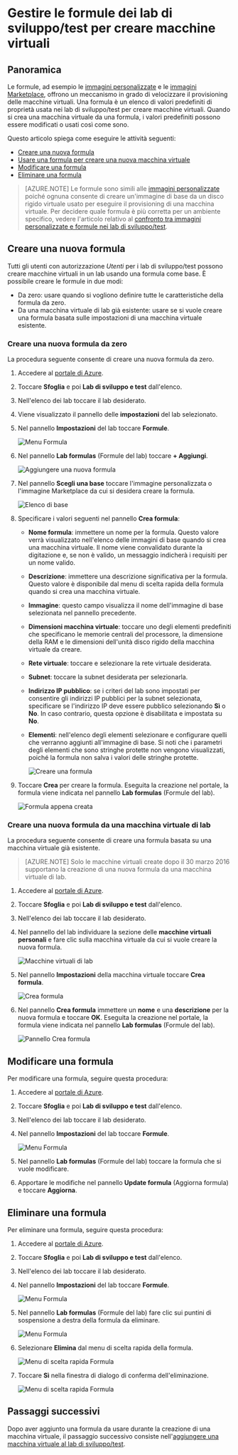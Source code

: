 <properties
	pageTitle="Gestire le formule dei lab di sviluppo/test per creare macchine virtuali | Microsoft Azure"
	description="È possibile creare, aggiornare e rimuovere le formule dei lab di sviluppo/test e usarle per creare nuove macchine virtuali."
	services="devtest-lab,virtual-machines"
	documentationCenter="na"
	authors="tomarcher"
	manager="douge"
	editor=""/>

<tags
	ms.service="devtest-lab"
	ms.workload="na"
	ms.tgt_pltfrm="na"
	ms.devlang="na"
	ms.topic="article"
	ms.date="04/22/2016"
	ms.author="tarcher"/>

# Gestire le formule dei lab di sviluppo/test per creare macchine virtuali

## Panoramica

Le formule, ad esempio le [immagini personalizzate](./devtest-lab-create-template.md) e le [immagini Marketplace](./devtest-lab-configure-marketplace-images.md), offrono un meccanismo in grado di velocizzare il provisioning delle macchine virtuali. Una formula è un elenco di valori predefiniti di proprietà usata nei lab di sviluppo/test per creare macchine virtuali. Quando si crea una macchina virtuale da una formula, i valori predefiniti possono essere modificati o usati così come sono.

Questo articolo spiega come eseguire le attività seguenti:

- [Creare una nuova formula](#create-a-new-formula)
- [Usare una formula per creare una nuova macchina virtuale](#use-a-formula-to-create-a-new-vm)
- [Modificare una formula](#modify-a-formula)
- [Eliminare una formula](#delete-a-formula)

> [AZURE.NOTE] Le formule sono simili alle [immagini personalizzate](./devtest-lab-create-template.md) poiché ognuna consente di creare un'immagine di base da un disco rigido virtuale usato per eseguire il provisioning di una macchina virtuale. Per decidere quale formula è più corretta per un ambiente specifico, vedere l'articolo relativo al [confronto tra immagini personalizzate e formule nei lab di sviluppo/test](./devtest-lab-comparing-vm-base-image-types.md).

## Creare una nuova formula
Tutti gli utenti con autorizzazione *Utenti* per i lab di sviluppo/test possono creare macchine virtuali in un lab usando una formula come base. È possibile creare le formule in due modi:

- Da zero: usare quando si vogliono definire tutte le caratteristiche della formula da zero.
- Da una macchina virtuale di lab già esistente: usare se si vuole creare una formula basata sulle impostazioni di una macchina virtuale esistente.

### Creare una nuova formula da zero
La procedura seguente consente di creare una nuova formula da zero.

1. Accedere al [portale di Azure](https://portal.azure.com).

1. Toccare **Sfoglia** e poi **Lab di sviluppo e test** dall'elenco.

1. Nell'elenco dei lab toccare il lab desiderato.

1. Viene visualizzato il pannello delle **impostazioni** del lab selezionato.

1. Nel pannello **Impostazioni** del lab toccare **Formule**.

    ![Menu Formula](./media/devtest-lab-manage-formulas/lab-settings-formulas.png)

1. Nel pannello **Lab formulas** (Formule del lab) toccare **+ Aggiungi**.

    ![Aggiungere una nuova formula](./media/devtest-lab-manage-formulas/add-formula.png)

1. Nel pannello **Scegli una base** toccare l'immagine personalizzata o l'immagine Marketplace da cui si desidera creare la formula.

    ![Elenco di base](./media/devtest-lab-manage-formulas/base-list.png)

1. Specificare i valori seguenti nel pannello **Crea formula**:

	- **Nome formula**: immettere un nome per la formula. Questo valore verrà visualizzato nell'elenco delle immagini di base quando si crea una macchina virtuale. Il nome viene convalidato durante la digitazione e, se non è valido, un messaggio indicherà i requisiti per un nome valido.
	- **Descrizione**: immettere una descrizione significativa per la formula. Questo valore è disponibile dal menu di scelta rapida della formula quando si crea una macchina virtuale.
	- **Immagine**: questo campo visualizza il nome dell'immagine di base selezionata nel pannello precedente. 
	- **Dimensioni macchina virtuale**: toccare uno degli elementi predefiniti che specificano le memorie centrali del processore, la dimensione della RAM e le dimensioni dell'unità disco rigido della macchina virtuale da creare.
	- **Rete virtuale**: toccare e selezionare la rete virtuale desiderata.
	- **Subnet**: toccare la subnet desiderata per selezionarla.
	- **Indirizzo IP pubblico**: se i criteri del lab sono impostati per consentire gli indirizzi IP pubblici per la subnet selezionata, specificare se l'indirizzo IP deve essere pubblico selezionando **Sì** o **No**. In caso contrario, questa opzione è disabilitata e impostata su **No**.
	- **Elementi**: nell'elenco degli elementi selezionare e configurare quelli che verranno aggiunti all'immagine di base. Si noti che i parametri degli elementi che sono stringhe protette non vengono visualizzati, poiché la formula non salva i valori delle stringhe protette. 

    	![Creare una formula](./media/devtest-lab-manage-formulas/create-formula.png)

1. Toccare **Crea** per creare la formula. Eseguita la creazione nel portale, la formula viene indicata nel pannello **Lab formulas** (Formule del lab).

	![Formula appena creata](./media/devtest-lab-manage-formulas/newly-created-formula.png)

### Creare una nuova formula da una macchina virtuale di lab
La procedura seguente consente di creare una formula basata su una macchina virtuale già esistente.

> [AZURE.NOTE] Solo le macchine virtuali create dopo il 30 marzo 2016 supportano la creazione di una nuova formula da una macchina virtuale di lab.

1. Accedere al [portale di Azure](https://portal.azure.com).

1. Toccare **Sfoglia** e poi **Lab di sviluppo e test** dall'elenco.

1. Nell'elenco dei lab toccare il lab desiderato.

1. Nel pannello del lab individuare la sezione delle **macchine virtuali personali** e fare clic sulla macchina virtuale da cui si vuole creare la nuova formula.

	![Macchine virtuali di lab](./media/devtest-lab-manage-formulas/my-vms.png)

1. Nel pannello **Impostazioni** della macchina virtuale toccare **Crea formula**.

	![Crea formula](./media/devtest-lab-manage-formulas/create-formula-menu.png)

1. Nel pannello **Crea formula** immettere un **nome** e una **descrizione** per la nuova formula e toccare **OK**. Eseguita la creazione nel portale, la formula viene indicata nel pannello **Lab formulas** (Formule del lab).

	![Pannello Crea formula](./media/devtest-lab-manage-formulas/create-formula-blade.png)

## Modificare una formula
Per modificare una formula, seguire questa procedura:

1. Accedere al [portale di Azure](https://portal.azure.com).

1. Toccare **Sfoglia** e poi **Lab di sviluppo e test** dall'elenco.

1. Nell'elenco dei lab toccare il lab desiderato.

1. Nel pannello **Impostazioni** del lab toccare **Formule**.

    ![Menu Formula](./media/devtest-lab-manage-formulas/lab-settings-formulas.png)

1. Nel pannello **Lab formulas** (Formule del lab) toccare la formula che si vuole modificare.

1. Apportare le modifiche nel pannello **Update formula** (Aggiorna formula) e toccare **Aggiorna**.

## Eliminare una formula 
Per eliminare una formula, seguire questa procedura:

1. Accedere al [portale di Azure](https://portal.azure.com).

1. Toccare **Sfoglia** e poi **Lab di sviluppo e test** dall'elenco.

1. Nell'elenco dei lab toccare il lab desiderato.

1. Nel pannello **Impostazioni** del lab toccare **Formule**.

    ![Menu Formula](./media/devtest-lab-manage-formulas/lab-settings-formulas.png)

1. Nel pannello **Lab formulas** (Formule del lab) fare clic sui puntini di sospensione a destra della formula da eliminare.

    ![Menu Formula](./media/devtest-lab-manage-formulas/lab-formulas-blade.png)

1. Selezionare **Elimina** dal menu di scelta rapida della formula.

    ![Menu di scelta rapida Formula](./media/devtest-lab-manage-formulas/formula-delete-context-menu.png)

1. Toccare **Sì** nella finestra di dialogo di conferma dell'eliminazione.

    ![Menu di scelta rapida Formula](./media/devtest-lab-manage-formulas/formula-delete-confirmation.png)

## Passaggi successivi
Dopo aver aggiunto una formula da usare durante la creazione di una macchina virtuale, il passaggio successivo consiste nell'[aggiungere una macchina virtuale al lab di sviluppo/test](./devtest-lab-add-vm-with-artifacts.md).

<!---HONumber=AcomDC_0427_2016-->